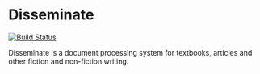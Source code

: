 # Disseminate

[![Build Status](https://travis-ci.com/jlorieau/disseminate.svg?token=4HVxi2sGcJHxUFriAmGB&branch=development)](https://travis-ci.com/jlorieau/disseminate)

Disseminate is a document processing system for textbooks, articles and other 
fiction and non-fiction writing.
